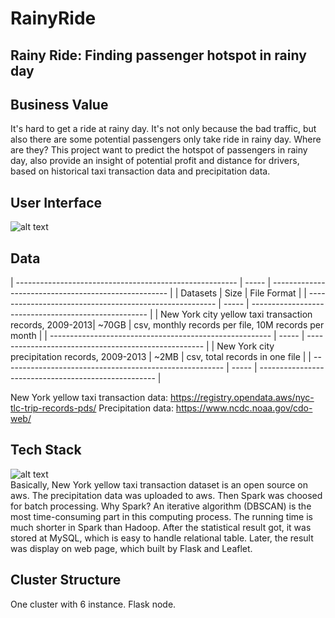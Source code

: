 # RainyRide
## Rainy Ride: Finding passenger hotspot in rainy day
## Business Value
It's hard to get a ride at rainy day. It's not only because the bad traffic, but also there are some potential passengers only take ride in rainy day. Where are they? This project want to predict the hotspot of passengers in rainy day, also provide an insight of potential profit and distance for drivers, based on historical taxi transaction data and precipitation data.

## User Interface
![alt text](https://github.com/qinyuyue/RainyRide/main_page.png)
## Data
| ------------------------------------------------------- | ----- | ---------------------------------------------------- |
|                           Datasets                      |  Size |                      File Format                     |
| ------------------------------------------------------- | ----- | ---------------------------------------------------- |
| New York city yellow taxi transaction records, 2009-2013| ~70GB | csv, monthly records per file, 10M records per month |
| ------------------------------------------------------- | ----- | ---------------------------------------------------- |
| New York city precipitation records, 2009-2013          | ~2MB  | csv, total records in one file                       |
| ------------------------------------------------------- | ----- | ---------------------------------------------------- |

New York yellow taxi transaction data: https://registry.opendata.aws/nyc-tlc-trip-records-pds/
Precipitation data: https://www.ncdc.noaa.gov/cdo-web/

## Tech Stack
![alt text](https://github.com/qinyuyue/RainyRide/blob/master/pipeline.png)
<br>
Basically, New York yellow taxi transaction dataset is an open source on aws. The precipitation data was uploaded to aws. Then Spark was choosed for batch processing. Why Spark? An iterative algorithm (DBSCAN) is the most time-consuming part in this computing process. The running time is much shorter in Spark than Hadoop. After the statistical result got, it was stored at MySQL, which is easy to handle relational table. Later, the result was display on web page, which built by Flask and Leaflet.    

## Cluster Structure
One cluster with 6 instance.
Flask node.
